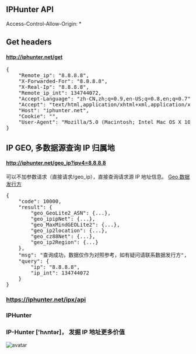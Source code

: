 ## IPHunter API

Access-Control-Allow-Origin: *

## Get headers

#### http://iphunter.net/get

<pre>{
    "Remote_ip": "8.8.8.8",
    "X-Forwarded-For": "8.8.8.8",
    "X-Real-Ip": "8.8.8.8",
    "Remote_ip_int": 134744072,
    "Accept-Language": "zh-CN,zh;q=0.9,en-US;q=0.8,en;q=0.7",
    "Accept": "text/html,application/xhtml+xml,application/xml;",
    "Host": "iphunter.net",
    "Cookie": "",
    "User-Agent": "Mozilla/5.0 (Macintosh; Intel Mac OS X 10_14_6) AppleWebKit/537.36 (KHTML, like Gecko) Chrome/75.0.3770.142 Safari/537.36",
}</pre>



## IP GEO, 多数据源查询 IP 归属地

#### http://iphunter.net/geo_ip?ipv4=8.8.8.8

可以不加参数请求（直接请求/geo_ip），直接查询请求源 IP 地址信息。 [Geo 数据发行方](https://iphunter.net/ipx/geo_data "Geo 数据发行方")

<pre>{
    "code": 10000,
    "result": {
        "geo_GeoLite2_ASN": {...},
        "geo_ipipNet": {...},
        "geo_MaxMindGEOLite2": {...},
        "geo_ip2location": {...},
        "geo_cz88Net": {...},
        "geo_ip2Region": {...}
    },
    "msg": "查询成功，数据仅作为对照参考，如有疑问请联系数据发行方",
    "query": {
        "ip": "8.8.8.8",
        "ip_int": 134744072
    }
}</pre>

### https://iphunter.net/ipx/api



### IPHunter
### IP-Hunter ['hʌntər]， 发掘 IP 地址更多价值

![avatar](https://iphunter.net/static/iphunter_font_1.png)

